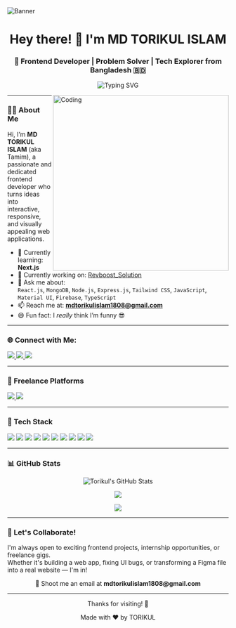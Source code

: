 <img align="center" alt="Banner" src="https://media.licdn.com/dms/image/v2/D4D16AQGUmeXcRIbjkw/profile-displaybackgroundimage-shrink_350_1400/profile-displaybackgroundimage-shrink_350_1400/0/1730301559740?e=1746662400&v=beta&t=dRUagfgNfy-IN1CUdDW9zhOiI0rDw5Ei9o_RVBRu0GA" />

<h1 align="center">Hey there! 👋 I'm MD TORIKUL ISLAM</h1>
<h3 align="center">🚀 Frontend Developer | Problem Solver | Tech Explorer from Bangladesh 🇧🇩</h3>

<p align="center">
   <img src="https://readme-typing-svg.herokuapp.com?font=Fira+Code&weight=500&pause=1000&color=2DECE6&center=true&width=435&lines=Crafting+Modern+UIs+with+React.js;Loving+JavaScript+and+Clean+Code;Passionate+about+Learning+and+Building" alt="Typing SVG" />
</p>

<img align="right" alt="Coding" width="400" src="https://i.pinimg.com/originals/81/17/8b/81178b47a8598f0c81c4799f2cdd4057.gif" />

---

### 👨‍💻 About Me

Hi, I’m **MD TORIKUL ISLAM** (aka Tamim), a passionate and dedicated frontend developer who turns ideas into interactive, responsive, and visually appealing web applications.

- 🌱 Currently learning: **Next.js**
- 🔭 Currently working on: [Revboost_Solution](https://revboost.business-easy.com/)
- 💬 Ask me about:  
  `React.js`, `MongoDB`, `Node.js`, `Express.js`, `Tailwind CSS`, `JavaScript`, `Material UI`, `Firebase`, `TypeScript`
- 📫 Reach me at: **mdtorikulislam1808@gmail.com**
- 😄 Fun fact: I *really* think I’m funny 😎

---

### 🌐 Connect with Me:

<p>
  <a href="https://www.linkedin.com/in/md-torikulislam/" target="_blank">
    <img src="https://img.shields.io/badge/LinkedIn-%230077B5?style=for-the-badge&logo=linkedin&logoColor=white" />
  </a>
  <a href="https://fb.com/mdtorikulislamtamim" target="_blank">
    <img src="https://img.shields.io/badge/Facebook-%231877F2?style=for-the-badge&logo=facebook&logoColor=white" />
  </a>
  <a href="https://twitter.com/TorikulIsl2041" target="_blank">
    <img src="https://img.shields.io/badge/Twitter-%231DA1F2?style=for-the-badge&logo=twitter&logoColor=white" />
  </a>
</p>

---

### 💼 Freelance Platforms

<p>
  <a href="https://www.fiverr.com/md_torikul2004" target="_blank">
    <img src="https://img.shields.io/badge/Fiverr-1DBF73?style=for-the-badge&logo=fiverr&logoColor=white" />
  </a>
  <a href="https://www.freelancer.com/u/mdtorikul2004" target="_blank">
    <img src="https://img.shields.io/badge/Freelancer-29B2FE?style=for-the-badge&logo=freelancer&logoColor=white" />
  </a>
</p>

---

### 🚀 Tech Stack

<p align="left">
  <img src="https://img.shields.io/badge/HTML5-E34F26?style=for-the-badge&logo=html5&logoColor=white" />
  <img src="https://img.shields.io/badge/CSS3-1572B6?style=for-the-badge&logo=css3&logoColor=white" />
  <img src="https://img.shields.io/badge/Tailwind_CSS-38B2AC?style=for-the-badge&logo=tailwind-css&logoColor=white" />
  <img src="https://img.shields.io/badge/JavaScript-F7DF1E?style=for-the-badge&logo=javascript&logoColor=black" />
  <img src="https://img.shields.io/badge/React.js-61DAFB?style=for-the-badge&logo=react&logoColor=black" />
  <img src="https://img.shields.io/badge/Node.js-339933?style=for-the-badge&logo=node.js&logoColor=white" />
  <img src="https://img.shields.io/badge/Express.js-000000?style=for-the-badge&logo=express&logoColor=white" />
  <img src="https://img.shields.io/badge/MongoDB-47A248?style=for-the-badge&logo=mongodb&logoColor=white" />
  <img src="https://img.shields.io/badge/Firebase-FFCA28?style=for-the-badge&logo=firebase&logoColor=black" />
  <img src="https://img.shields.io/badge/Figma-F24E1E?style=for-the-badge&logo=figma&logoColor=white" />
</p>

---

### 📊 GitHub Stats

<p align="center">
  <img src="https://github-readme-stats.vercel.app/api?username=torikulislamv3&show_icons=true&theme=radical" alt="Torikul's GitHub Stats" />
</p>

<p align="center">
  <img src="https://github-readme-stats.vercel.app/api/top-langs/?username=torikulislamv3&layout=compact&theme=tokyonight" />
</p>

<p align="center">
  <img src="https://github-readme-streak-stats.herokuapp.com?user=torikulislamv3&theme=dark&date_format=M%20j%5B%2C%20Y%5D" />
</p>

---

### 🤝 Let's Collaborate!

I'm always open to exciting frontend projects, internship opportunities, or freelance gigs.  
Whether it's building a web app, fixing UI bugs, or transforming a Figma file into a real website — I'm in!

<p align="center">📩 Shoot me an email at <b>mdtorikulislam1808@gmail.com</b></p>

---

<p align="center">Thanks for visiting! 🙏</p>
<p align="center">Made with ❤️ by TORIKUL</p>
